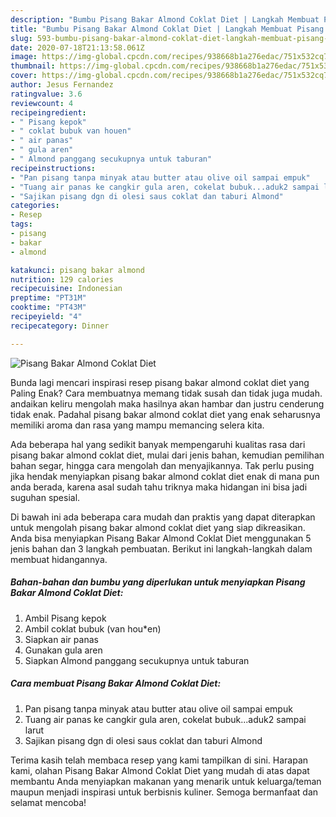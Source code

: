 ```yaml
---
description: "Bumbu Pisang Bakar Almond Coklat Diet | Langkah Membuat Pisang Bakar Almond Coklat Diet Yang Bisa Manjain Lidah"
title: "Bumbu Pisang Bakar Almond Coklat Diet | Langkah Membuat Pisang Bakar Almond Coklat Diet Yang Bisa Manjain Lidah"
slug: 593-bumbu-pisang-bakar-almond-coklat-diet-langkah-membuat-pisang-bakar-almond-coklat-diet-yang-bisa-manjain-lidah
date: 2020-07-18T21:13:58.061Z
image: https://img-global.cpcdn.com/recipes/938668b1a276edac/751x532cq70/pisang-bakar-almond-coklat-diet-foto-resep-utama.jpg
thumbnail: https://img-global.cpcdn.com/recipes/938668b1a276edac/751x532cq70/pisang-bakar-almond-coklat-diet-foto-resep-utama.jpg
cover: https://img-global.cpcdn.com/recipes/938668b1a276edac/751x532cq70/pisang-bakar-almond-coklat-diet-foto-resep-utama.jpg
author: Jesus Fernandez
ratingvalue: 3.6
reviewcount: 4
recipeingredient:
- " Pisang kepok"
- " coklat bubuk van houen"
- " air panas"
- " gula aren"
- " Almond panggang secukupnya untuk taburan"
recipeinstructions:
- "Pan pisang tanpa minyak atau butter atau olive oil sampai empuk"
- "Tuang air panas ke cangkir gula aren, cokelat bubuk...aduk2 sampai larut"
- "Sajikan pisang dgn di olesi saus coklat dan taburi Almond"
categories:
- Resep
tags:
- pisang
- bakar
- almond

katakunci: pisang bakar almond 
nutrition: 129 calories
recipecuisine: Indonesian
preptime: "PT31M"
cooktime: "PT43M"
recipeyield: "4"
recipecategory: Dinner

---
```



![Pisang Bakar Almond Coklat Diet](https://img-global.cpcdn.com/recipes/938668b1a276edac/751x532cq70/pisang-bakar-almond-coklat-diet-foto-resep-utama.jpg)

Bunda lagi mencari inspirasi resep pisang bakar almond coklat diet yang Paling Enak? Cara membuatnya memang tidak susah dan tidak juga mudah. andaikan keliru mengolah maka hasilnya akan hambar dan justru cenderung tidak enak. Padahal pisang bakar almond coklat diet yang enak seharusnya memiliki aroma dan rasa yang mampu memancing selera kita.

Ada beberapa hal yang sedikit banyak mempengaruhi kualitas rasa dari pisang bakar almond coklat diet, mulai dari jenis bahan, kemudian pemilihan bahan segar, hingga cara mengolah dan menyajikannya. Tak perlu pusing jika hendak menyiapkan pisang bakar almond coklat diet enak di mana pun anda berada, karena asal sudah tahu triknya maka hidangan ini bisa jadi suguhan spesial.




Di bawah ini ada beberapa cara mudah dan praktis yang dapat diterapkan untuk mengolah pisang bakar almond coklat diet yang siap dikreasikan. Anda bisa menyiapkan Pisang Bakar Almond Coklat Diet menggunakan 5 jenis bahan dan 3 langkah pembuatan. Berikut ini langkah-langkah dalam membuat hidangannya.

<!--inarticleads1-->

##### Bahan-bahan dan bumbu yang diperlukan untuk menyiapkan Pisang Bakar Almond Coklat Diet:

1. Ambil  Pisang kepok
1. Ambil  coklat bubuk (van hou*en)
1. Siapkan  air panas
1. Gunakan  gula aren
1. Siapkan  Almond panggang secukupnya untuk taburan




<!--inarticleads2-->

##### Cara membuat Pisang Bakar Almond Coklat Diet:

1. Pan pisang tanpa minyak atau butter atau olive oil sampai empuk
1. Tuang air panas ke cangkir gula aren, cokelat bubuk...aduk2 sampai larut
1. Sajikan pisang dgn di olesi saus coklat dan taburi Almond




Terima kasih telah membaca resep yang kami tampilkan di sini. Harapan kami, olahan Pisang Bakar Almond Coklat Diet yang mudah di atas dapat membantu Anda menyiapkan makanan yang menarik untuk keluarga/teman maupun menjadi inspirasi untuk berbisnis kuliner. Semoga bermanfaat dan selamat mencoba!
